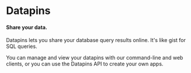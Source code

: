# Datapins

#### Share your data.

Datapins lets you share your database query results online. It's like gist for SQL queries.

You can manage and view your datapins with our command-line and web clients, or you can use the Datapins API to create your own apps.


